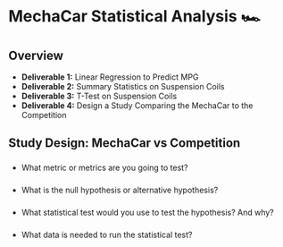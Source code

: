 # MechaCar Statistical Analysis  :racing_car:

## Overview
- **Deliverable 1:** Linear Regression to Predict MPG
- **Deliverable 2:** Summary Statistics on Suspension Coils
- **Deliverable 3:** T-Test on Suspension Coils
- **Deliverable 4:** Design a Study Comparing the MechaCar to the Competition

## Study Design: MechaCar vs Competition

### 
- What metric or metrics are you going to test?

### 
- What is the null hypothesis or alternative hypothesis?

### 
- What statistical test would you use to test the hypothesis? And why?

### 
- What data is needed to run the statistical test?
